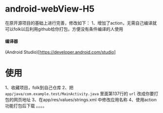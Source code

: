 # android-webView-H5
在原开源项目的基础上进行完善，修改如下：
1、增加了action，无需自己编译就可以folk以后利用github给你打包，方便没有条件编译的人使用

#### 编译器
(Android Studio)[https://developer.android.com/studio]

# 使用
1、收藏项目，folk到自己仓库
2、把 `app/java/com.example.test/MainActivity.java` 里面第137行的 `url` 改成你要打包的网页地址
3、在app/res/values/strings.xml 中修改应用名称
4、使用action功能打包后下载
。。。。